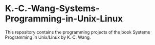 # K.-C.-Wang-Systems-Programming-in-Unix-Linux
This repository contains the programming projects of the book Systems Programming in Unix/Linux by K. C. Wang.
